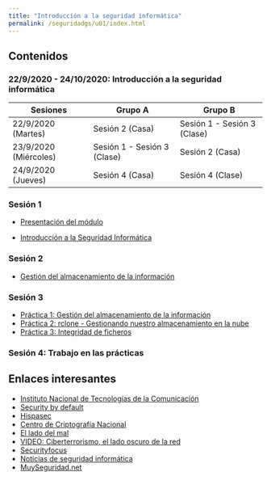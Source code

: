 ```yaml
---
title: "Introducción a la seguridad informática"
permalink: /seguridadgs/u01/index.html
---
```


## Contenidos

### 22/9/2020 - 24/10/2020: Introducción a la seguridad informática

|Sesiones|**Grupo A**|**Grupo B**|
|--------|-----------|-----------|
|22/9/2020 (Martes)|Sesión 2 (Casa)|Sesión 1 - Sesión 3 (Clase)|
|23/9/2020 (Miércoles)|Sesión 1 - Sesión 3 (Clase)|Sesión 2 (Casa)|
|24/9/2020 (Jueves)|Sesión 4 (Casa)|Sesión 4 (Clase)|


### Sesión 1

* [Presentación del módulo](https://docs.google.com/presentation/d/e/2PACX-1vQCYjdh1xx8HY-rP_D33zlJ-DR9s5knPDbBXPUAZJoLCT8Sb5Iwr56MZXhnodGfYSYx1xfXr8jaCvem/pub?start=false&loop=false&delayms=3000)

* [Introducción a la Seguridad Informática](https://docs.google.com/presentation/d/e/2PACX-1vRaEp7Spt2P-ExwK-Pt_Byy0L8TEOLn5fGJ5zspv_87PPsTr8Iw195DcqP9eYCHHHPkLER61CpN6unS/pub?start=false&loop=false&delayms=3000)

### Sesión 2

* [Gestión del almacenamiento de la información](https://docs.google.com/presentation/d/e/2PACX-1vQx7XvilZBzhrLZTEIgRIJRI_nexTThIK6HSzPxNoHrRTqUzyGEtHpJ-PM0cIKYEnKsiYM4T118sgls/pub?start=false&loop=false&delayms=3000#slide=id.p)

### Sesión 3

* [Práctica 1: Gestión del almacenamiento de la información](practica_almacenamiento.html)
* [Práctica 2: rclone - Gestionando nuestro almacenamiento en la nube](practica_rclone.html)
* [Práctica 3: Integridad de ficheros](practica_integridad.html)

### Sesión 4: Trabajo en las prácticas

## Enlaces interesantes

* [Instituto Nacional de Tecnologías de la Comunicación](http://www.inteco.es/)
* [Security by default](http://www.securitybydefault.com/)
* [Hispasec](https://hispasec.com/es/)
* [Centro de Criptografía Nacional](https://www.ccn-cert.cni.es/)
* [El lado del mal](http://www.elladodelmal.com/)
* [VIDEO: Ciberterrorismo, el lado oscuro de la red](http://www.rtve.es/alacarta/videos/informe-semanal/informe-semanal-ciberterrorismo-lado-oscuro-red/798175/)
* [Securityfocus](https://www.securityfocus.com/)
* [Noticias de seguridad informática](http://noticiasseguridad.com/)
* [MuySeguridad.net](https://www.muyseguridad.net/)



